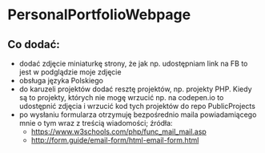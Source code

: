 # PersonalPortfolioWebpage

## Co dodać:
- dodać zdjęcie miniaturkę strony, że jak np. udostępniam link na FB to jest w podglądzie moje zdjęcie
- obsługa języka Polskiego
- do karuzeli projektów dodać resztę projektów, np. projekty PHP. Kiedy są to projekty, których nie mogę wrzucić np. na codepen.io to udostępnić zdjęcia i wrzucić kod tych projektów do repo PublicProjects
- po wysłaniu formularza otrzymuję bezpośrednio maila powiadamiącego mnie o tym wraz z treścią wiadomości; źródła:
  - https://www.w3schools.com/php/func_mail_mail.asp
  - http://form.guide/email-form/html-email-form.html
